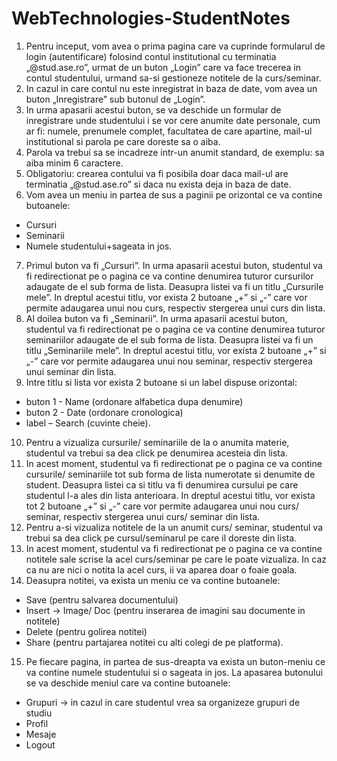 # WebTechnologies-StudentNotes
1.	Pentru inceput, vom avea o prima pagina care va cuprinde formularul de login (autentificare) folosind contul institutional cu terminatia „@stud.ase.ro”, urmat de un buton „Login” care va face trecerea in contul studentului, urmand sa-si gestioneze notitele de la curs/seminar. 
2.	In cazul in care contul nu este inregistrat in baza de date, vom avea un buton „Inregistrare” sub butonul de „Login”. 
3.	In urma apasarii acestui buton, se va deschide un formular de inregistrare unde studentului i se vor cere anumite date personale, cum ar fi: numele, prenumele complet, facultatea de care apartine, mail-ul institutional si parola pe care doreste sa o aiba.
4.	Parola va trebui sa se incadreze intr-un anumit standard, de exemplu: sa aiba minim 6 caractere.
5.	Obligatoriu: crearea contului va fi posibila doar daca mail-ul are terminatia „@stud.ase.ro” si daca nu exista deja in baza de date.
6.	Vom avea un meniu in partea de sus a paginii pe orizontal ce va contine butoanele: 
-	Cursuri
-	Seminarii
-	Numele studentului+sageata in jos. 
7.	Primul buton va fi „Cursuri”. In urma apasarii acestui buton, studentul va fi redirectionat pe o pagina ce va contine denumirea tuturor cursurilor adaugate de el sub forma de lista. Deasupra listei va fi un titlu „Cursurile mele”. In dreptul acestui titlu, vor exista 2 butoane „+” si „-” care vor permite adaugarea unui nou curs, respectiv stergerea unui curs din lista.
8.	Al doilea buton va fi „Seminarii”. In urma apasarii acestui buton, studentul va fi redirectionat pe o pagina ce va contine denumirea tuturor seminariilor adaugate de el sub forma de lista. Deasupra listei va fi un titlu „Seminariile mele”. In dreptul acestui titlu, vor exista 2 butoane „+” si „-” care vor permite adaugarea unui nou seminar, respectiv stergerea unui seminar din lista.
9.	Intre titlu si lista vor exista 2 butoane si un label dispuse orizontal: 
-	buton 1 - Name (ordonare alfabetica dupa denumire)
-	buton 2 - Date (ordonare cronologica)
-	label – Search (cuvinte cheie).
10.	Pentru a vizualiza cursurile/ seminariile de la o anumita materie, studentul va trebui sa dea click pe denumirea acesteia din lista. 
11.	In acest moment, studentul va fi redirectionat pe o pagina ce va contine cursurile/ seminariile tot sub forma de lista numerotate si denumite de student. Deasupra listei ca si titlu va fi denumirea cursului pe care studentul l-a ales din lista anterioara. In dreptul acestui titlu, vor exista tot 2 butoane „+” si „-” care vor permite adaugarea unui nou curs/ seminar, respectiv stergerea unui curs/ seminar din lista.
12.	Pentru a-si vizualiza notitele de la un anumit curs/ seminar, studentul va trebui sa dea click pe cursul/seminarul pe care il doreste din lista.
13.	In acest moment, studentul va fi redirectionat pe o pagina ce va contine notitele sale scrise la acel curs/seminar pe care le poate vizualiza. In caz ca nu are nici o notita la acel curs, ii va aparea doar o foaie goala.
14.	Deasupra notitei, va exista un meniu ce va contine butoanele: 
-	Save (pentru salvarea documentului)
-	Insert -> Image/ Doc (pentru inserarea de imagini sau documente in notitele)
-	Delete (pentru golirea notitei)
-	Share (pentru partajarea notitei cu alti colegi de pe platforma).
15.	Pe fiecare pagina, in partea de sus-dreapta va exista un buton-meniu ce va contine numele studentului si o sageata in jos. La apasarea butonului se va deschide meniul care va contine butoanele: 
-	Grupuri -> in cazul in care studentul vrea sa organizeze grupuri de studiu
-	Profil 
-	Mesaje
-	Logout
